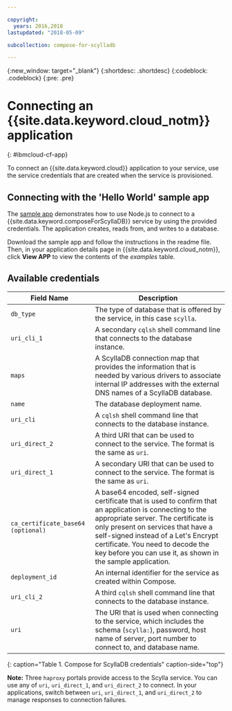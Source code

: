```yaml
---

copyright:
  years: 2016,2018
lastupdated: "2018-05-09"

subcollection: compose-for-scylladb

---
```


{:new_window: target="_blank"}
{:shortdesc: .shortdesc}
{:codeblock: .codeblock}
{:pre: .pre}

# Connecting an {{site.data.keyword.cloud_notm}} application
{: #ibmcloud-cf-app}

To connect an {{site.data.keyword.cloud}} application to your service, use the service credentials that are created when the service is provisioned.

## Connecting with the 'Hello World' sample app

The [sample app](https://github.com/IBM-Cloud/compose-scylladb-helloworld-nodejs) demonstrates how to use Node.js to connect to a {{site.data.keyword.composeForScyllaDB}} service by using the provided credentials. The application creates, reads from, and writes to a database.

Download the sample app and follow the instructions in the readme file. Then, in your application details page in {{site.data.keyword.cloud_notm}}, click **View APP** to view the contents of the *examples* table.

## Available credentials

Field Name|Description
----------|-----------
`db_type`|The type of database that is offered by the service, in this case `scylla`.
`uri_cli_1`|A secondary `cqlsh` shell command line that connects to the database instance.
`maps`|A ScyllaDB connection map that provides the information that is needed by various drivers to associate internal IP addresses with the external DNS names of a ScyllaDB database.
`name`|The database deployment name.
`uri_cli`|A `cqlsh` shell command line that connects to the database instance.
`uri_direct_2`|A third URI that can be used to connect to the service. The format is the same as `uri`.
`uri_direct_1`|A secondary URI that can be used to connect to the service. The format is the same as `uri`.
`ca_certificate_base64` `(optional)`|A base64 encoded, self-signed certificate that is used to confirm that an application is connecting to the appropriate server. The certificate is only present on services that have a self-signed instead of a Let's Encrypt certificate. You need to decode the key before you can use it, as shown in the sample application.
`deployment_id`|An internal identifier for the service as created within Compose.
`uri_cli_2`|A third `cqlsh` shell command line that connects to the database instance.
`uri`|The URI that is used when connecting to the service, which includes the schema (`scylla:`), password, host name of server, port number to connect to, and database name.
{: caption="Table 1. Compose for ScyllaDB credentials" caption-side="top"}

**Note:** Three `haproxy` portals provide access to the Scylla service. You can use any of `uri`, `uri_direct_1`, and `uri_direct_2` to connect. In your applications, switch between `uri`, `uri_direct_1`, and `uri_direct_2` to manage responses to connection failures.
